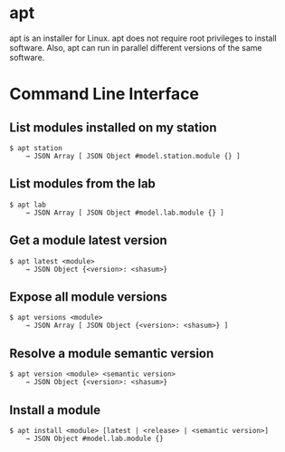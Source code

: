 apt
======

apt is an installer for Linux. apt does not require root privileges to install software. Also, apt can run in parallel different versions of the same software.

# Command Line Interface

## List modules installed on my station

    $ apt station
        ⇾ JSON Array [ JSON Object #model.station.module {} ]
    
## List modules from the lab

    $ apt lab
        ⇾ JSON Array [ JSON Object #model.lab.module {} ]
    
## Get a module latest version

    $ apt latest <module>
        ⇾ JSON Object {<version>: <shasum>}
    
## Expose all module versions

    $ apt versions <module>
        ⇾ JSON Array [ JSON Object {<version>: <shasum>} ]
    
## Resolve a module semantic version

    $ apt version <module> <semantic version>
        ⇾ JSON Object {<version>: <shasum>}
    
## Install a module

    $ apt install <module> [latest | <release> | <semantic version>]
        ⇾ JSON Object #model.lab.module {}
